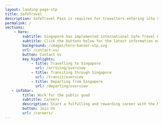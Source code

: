 ```yaml
---
layout: landing-page-stp
title: SafeTravel
description: SafeTravel Pass is required for travellers entering into Singapore under Green/Fast Lane arrangements.
permalink: /
sections:
    - hero:
        subtitle: Singapore has implemented international Safe Travel Lanes to facilitate travel in and out of Singapore, while safeguarding public health amidst the COVID-19 pandemic.
        subtitle: Click the buttons below for the latest information on Safe Travel arrangements for arrival, transit or departure.
        background: /images/hero-banner-stp.svg
        url: /contact-us/
        button: Contact Us
        key_highlights:
            - title: Travelling to Singapore
              url: /arriving/overview
            - title: Transiting through Singapore
              url: /transit/overview
            - title: Departing from Singapore
              url: /departing/overview
   - infobar:
        title: Work for the public good
        subtitle: Careers
        description: Start a fulfulling and rewarding career with the Ministry of ABC!
        button: Join Us
        url: /careers/
---
```

